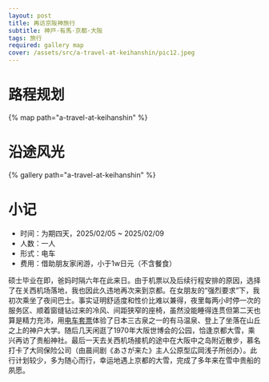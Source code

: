 ```yaml
---
layout: post
title: 再访京阪神旅行
subtitle: 神戸·有馬·京都·大阪
tags: 旅行
required: gallery map
cover: /assets/src/a-travel-at-keihanshin/pic12.jpeg
---
```


# 路程规划

{% map path="a-travel-at-keihanshin" %}

# 沿途风光

{% gallery path="a-travel-at-keihanshin" %}

# 小记

- 时间：为期四天，2025/02/05 ~ 2025/02/09
- 人数：一人
- 形式：电车
- 费用：借助朋友家闲游，小于1w日元（不含餐食）

硕士毕业在即，爸妈时隔六年在此来日。由于机票以及后续行程安排的原因，选择了在关西机场落地，我也因此久违地再次来到京都。在女朋友的“强烈要求”下，我初次乘坐了夜间巴士。事实证明舒适度和性价比难以兼得，夜里每两小时停一次的服务区、顺着窗缝钻过来的冷风、间距狭窄的座椅，虽然没能睡得连贯但第二天也算是精力充沛，用[电车套票](https://www.shintetsu-ccs.com/yukemuri/)体验了日本三古泉之一的有马温泉、登上了坐落在山丘之上的神户大学。随后几天闲逛了1970年大阪世博会的公园，恰逢京都大雪，乘兴再访了贵船神社。最后一天去关西机场接机的途中在大阪中之岛附近散步，慕名打卡了大同保险公司（由晨间剧《あさが来た》主人公原型広岡浅子所创办）。此行计划较少，多为随心而行，幸运地遇上京都的大雪，完成了多年来在雪中贵船的夙愿。
